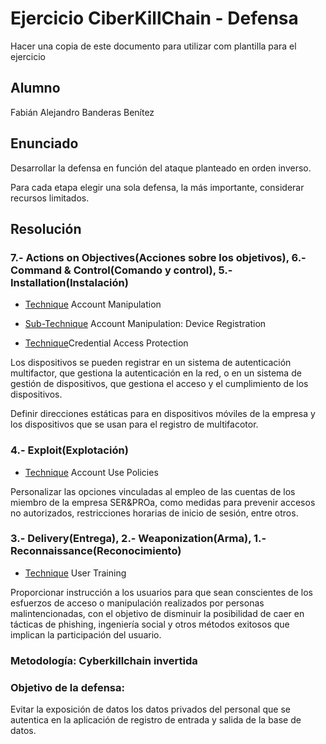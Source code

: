 # Ejercicio CiberKillChain - Defensa

Hacer una copia de este documento para utilizar com plantilla para el ejercicio

## Alumno

Fabián Alejandro Banderas Benítez

## Enunciado

Desarrollar la defensa en función del ataque planteado en orden inverso.

Para cada etapa elegir una sola defensa, la más importante, considerar recursos limitados.

## Resolución

### 7.- Actions on Objectives(Acciones sobre los objetivos), 6.- Command & Control(Comando y control), 5.- Installation(Instalación)
  

* [Technique](https://attack.mitre.org/techniques/T1098/) Account Manipulation
* [Sub-Technique](https://attack.mitre.org/techniques/T1098/005/) Account Manipulation: Device Registration

* [Technique](https://attack.mitre.org/mitigations/M1043/)Credential Access Protection

Los dispositivos se pueden registrar en un sistema de autenticación multifactor, que gestiona la autenticación en la red, o en un sistema de
 gestión de dispositivos, que gestiona el acceso y el cumplimiento de los dispositivos.

Definir direcciones estáticas para en dispositivos móviles de la empresa y los dispositivos que se usan para el registro de multifacotor.

### 4.- Exploit(Explotación)
  
* [Technique](https://attack.mitre.org/mitigations/M1036/) Account Use Policies
 
Personalizar las opciones vinculadas al empleo de las cuentas de los miembro de la empresa SER&PROa, como medidas para prevenir accesos
 no autorizados, restricciones horarias de inicio de sesión, entre otros.

### 3.- Delivery(Entrega), 2.- Weaponization(Arma), 1.- Reconnaissance(Reconocimiento)

  
* [Technique](https://attack.mitre.org/mitigations/M1017/) User Training 

Proporcionar instrucción a los usuarios para que sean conscientes de los esfuerzos de acceso o manipulación realizados por personas
 malintencionadas, con el objetivo de disminuir la posibilidad de caer en tácticas de phishing, ingeniería social y otros métodos
 exitosos que implican la participación del usuario.

### Metodología: Cyberkillchain invertida

### Objetivo de la defensa: 
Evitar la exposición de datos los datos privados del personal que se autentica en la aplicación de registro de entrada y salida de la base de
 datos.
